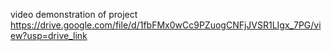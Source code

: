 video demonstration of project
https://drive.google.com/file/d/1fbFMx0wCc9PZuogCNFjJVSR1LIgx_7PG/view?usp=drive_link
